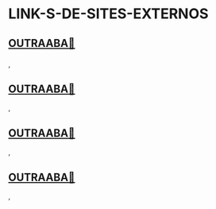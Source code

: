# LINK-S-DE-SITES-EXTERNOS
<!--------------------------------------------->
<a href="
LINK🔴
" target="_blank"><h2>
OUTRAABA🔴
</h2></a>, 
<!--------------------------------------------->
<a href="
LINK🔴
" target="_blank"><h2>
OUTRAABA🔴
</h2></a>, 
<!--------------------------------------------->
<a href="
LINK🔴
" target="_blank"><h2>
OUTRAABA🔴
</h2></a>, 
<!--------------------------------------------->
<a href="
LINK🔴
" target="_blank"><h2>
OUTRAABA🔴
</h2></a>, 

